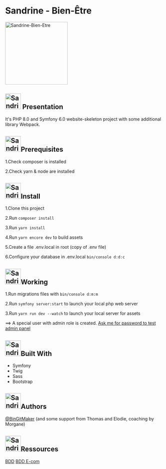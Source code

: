 
# Sandrine - Bien-Être

<img align="center" alt="Sandrine-Bien-Etre" width="200" src="https://imgur.com/t3g87QJ.png">

## <img alt="Sandrine-Bien-Etre" width="50" src="https://imgur.com/t3g87QJ.png"> Presentation 
It's PHP 8.0 and Symfony 6.0 website-skeleton project with some additional library Webpack.

## <img alt="Sandrine-Bien-Etre" width="50" src="https://imgur.com/t3g87QJ.png">Prerequisites

1.Check composer is installed 

2.Check yarn & node are installed

## <img alt="Sandrine-Bien-Etre" width="50" src="https://imgur.com/t3g87QJ.png">Install

1.Clone this project

2.Run `composer install`

3.Run `yarn install`

4.Run `yarn encore dev` to build assets

5.Create a file .env.local in root (copy of .env file)

6.Configure your database in .env.local `bin/console d:d:c`

## <img alt="Sandrine-Bien-Etre" width="50" src="https://imgur.com/t3g87QJ.png">Working


1.Run migrations files with `bin/console d:m:m`

2.Run `symfony server:start` to launch your local php web server

3.Run `yarn run dev --watch` to launch your local server for assets

==> A special user with admin role is created. [Ask me for password to test admin panel](https://www.linkedin.com/in/dbinoisdev/)

## <img alt="Sandrine-Bien-Etre" width="50" src="https://imgur.com/t3g87QJ.png">Built With

- Symfony
- Twig
- Sass
- Bootstrap

## <img alt="Sandrine-Bien-Etre" width="50" src="https://imgur.com/t3g87QJ.png">Authors
[@BinGitMaker](https://www.linkedin.com/in/dbinoisdev/) (and some support from Thomas and Elodie, coaching by Morgane)

## <img alt="Sandrine-Bien-Etre" width="50" src="https://imgur.com/t3g87QJ.png">Ressources
[BDD](https://imgur.com/BAFPsUK.png)
[BDD E-com](https://imgur.com/BWH6Va2.png)
